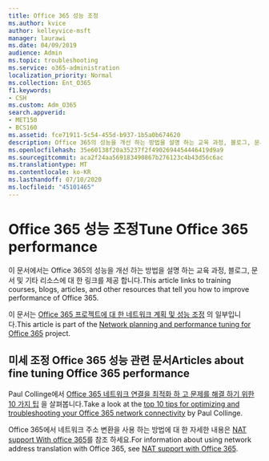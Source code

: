 ```yaml
---
title: Office 365 성능 조정
ms.author: kvice
author: kelleyvice-msft
manager: laurawi
ms.date: 04/09/2019
audience: Admin
ms.topic: troubleshooting
ms.service: o365-administration
localization_priority: Normal
ms.collection: Ent_O365
f1.keywords:
- CSH
ms.custom: Adm_O365
search.appverid:
- MET150
- BCS160
ms.assetid: fce71911-5c54-455d-b937-1b5a0b674620
description: Office 365의 성능을 개선 하는 방법을 설명 하는 교육 과정, 블로그, 문서 및 기타 리소스에 대 한 링크입니다.
ms.openlocfilehash: 35e60138f20a35237f2f4902694454446419d9a9
ms.sourcegitcommit: aca2f24aa569183490867b276123c4b43d56c6ac
ms.translationtype: MT
ms.contentlocale: ko-KR
ms.lasthandoff: 07/10/2020
ms.locfileid: "45101465"
---
```

# <a name="tune-office-365-performance"></a><span data-ttu-id="b37db-103">Office 365 성능 조정</span><span class="sxs-lookup"><span data-stu-id="b37db-103">Tune Office 365 performance</span></span>

<span data-ttu-id="b37db-104">이 문서에서는 Office 365의 성능을 개선 하는 방법을 설명 하는 교육 과정, 블로그, 문서 및 기타 리소스에 대 한 링크를 제공 합니다.</span><span class="sxs-lookup"><span data-stu-id="b37db-104">This article links to training courses, blogs, articles, and other resources that tell you how to improve performance of Office 365.</span></span>
  
<span data-ttu-id="b37db-105">이 문서는 [Office 365 프로젝트에 대 한 네트워크 계획 및 성능 조정](https://aka.ms/tune) 의 일부입니다.</span><span class="sxs-lookup"><span data-stu-id="b37db-105">This article is part of the [Network planning and performance tuning for Office 365](https://aka.ms/tune) project.</span></span>
   
## <a name="articles-about-fine-tuning-office-365-performance"></a><span data-ttu-id="b37db-106">미세 조정 Office 365 성능 관련 문서</span><span class="sxs-lookup"><span data-stu-id="b37db-106">Articles about fine tuning Office 365 performance</span></span>

<span data-ttu-id="b37db-107">Paul Collinge에서 [Office 365 네트워크 연결을 최적화 하 고 문제를 해결 하기 위한 10 가지 팁](https://blogs.technet.microsoft.com/onthewire/2014/06/18/top-10-tips-for-optimising-troubleshooting-your-office-365-network-connectivity/) 을 살펴봅니다.</span><span class="sxs-lookup"><span data-stu-id="b37db-107">Take a look at the [top 10 tips for optimizing and troubleshooting your Office 365 network connectivity](https://blogs.technet.microsoft.com/onthewire/2014/06/18/top-10-tips-for-optimising-troubleshooting-your-office-365-network-connectivity/) by Paul Collinge.</span></span> 
  
<span data-ttu-id="b37db-108">Office 365에서 네트워크 주소 변환을 사용 하는 방법에 대 한 자세한 내용은 [NAT support With office 365](nat-support-with-office-365.md)를 참조 하세요.</span><span class="sxs-lookup"><span data-stu-id="b37db-108">For information about using network address translation with Office 365, see [NAT support with Office 365](nat-support-with-office-365.md).</span></span>
  

